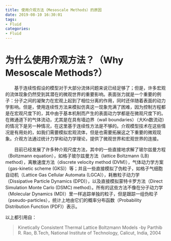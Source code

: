 ```yaml
---
title: 使用介观方法（Mesoscale Methods）的原因
date: 2019-08-10 16:30:01
tags:
- Fluid
categories:
- Fluid
---
```

# 为什么使用介观方法？（Why Mesoscale Methods?）
&emsp;&emsp;基于连续性假设的模型对于大部分流体问题来说已经足够了；但是，许多宏观的流体现象仍然受到其潜在的微观世界的重要影响。表面张力就是一个重要的例子：分子之间的凝聚力在宏观上起到了相位分离的作用，同时还伴随着表面的动力学影响。但是，使用连续性方法来模拟仿真这一现象充满了困难，因为控制方程都是在宏观尺度下的，其中由于基本机制而产生的表面动力学都是在微观尺度下的。在微通道下的气体流动，尤其是在具有墙边界（wall boundaries）（大Kn数流动）的情况下是另一种情况，在这里基于连续性方法是不够的。介观模型技术在这些情况是有用处的，如我们需要模拟宏观流体，但是也需要拓展这之下重要的微观现象。介观方法通过统计力学和动力学理论，提供了微观世界和宏观世界的连接。

&emsp;&emsp;目前已经发展了许多种介观尺度方法，其中的一些直接地求解了玻尔兹曼方程（Boltzmann equation），如格子玻尔兹曼方法（lattice Boltzmann (LB) method），离散速度方法（discrete velocity method (DVM)），气体动力学方案（gas-kinetic scheme (GKS)）等；并且一些直接模拟了伪粒子，如格子气细胞自动机（Lattice Gas Cellular Automata (LGCA)），耗散粒子动力学（Dissipative Particle Dynamics (DPD)），以及直接模拟蒙特卡罗方法（Direct Simulation Monte Carlo (DSMC) method）。所有的这些方法不像在分子动力学（Molecular Dynamics (MD)）里一样追踪单独的粒子，但是跟踪一组伪粒子（pseudo-particles），统计上地由它们的概率分布函数（Probability Distribution Function (PDF)）表示。

以上都引用自：
> Kinetically Consistent Thermal Lattice Boltzmann Models  -by Parthib R. Rao, B.Tech, National Institute of Technology, Calicut, India, 2004
